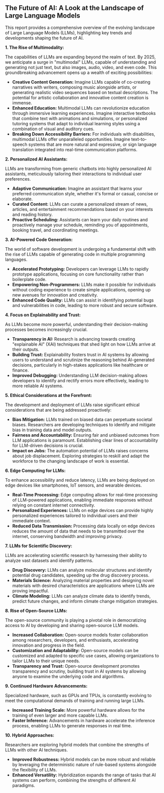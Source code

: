 ##  The Future of AI:  A Look at the Landscape of Large Language Models 

This report provides a comprehensive overview of the evolving landscape of Large Language Models (LLMs), highlighting key trends and developments shaping the future of AI.  

**1.  The Rise of Multimodality:**

The capabilities of LLMs are expanding beyond the realm of text. By 2025, we anticipate a surge in  "multimodal" LLMs, capable of understanding and generating not just text, but also images, audio, video, and even code. This groundbreaking advancement opens up a wealth of exciting possibilities:

* **Creative Content Generation:** Imagine LLMs capable of co-creating narratives with writers, composing music alongside artists, or generating realistic video sequences based on textual descriptions. The potential for artistic collaboration and innovative content creation is immense.
* **Enhanced Education:**  Multimodal LLMs can revolutionize education through immersive learning experiences. Imagine interactive textbooks that combine text with animations and simulations, or personalized tutoring systems that adapt to individual learning styles using a combination of visual and auditory cues. 
* **Breaking Down Accessibility Barriers:**  For individuals with disabilities, multimodal LLMs offer unparalleled opportunities.  Imagine text-to-speech systems that are more natural and expressive, or sign language translation integrated into real-time communication platforms.

**2.  Personalized AI Assistants:**

LLMs are transforming from generic chatbots into highly personalized AI assistants, meticulously tailoring their interactions to individual user preferences.  

* **Adaptive Communication:** Imagine an assistant that learns your preferred communication style, whether it's formal or casual, concise or elaborate. 
* **Curated Content:** LLMs can curate a personalized stream of news, articles, and entertainment recommendations based on your interests and reading history.
* **Proactive Scheduling:** Assistants can learn your daily routines and proactively manage your schedule, reminding you of appointments, booking travel, and coordinating meetings.

**3.  AI-Powered Code Generation:**

The world of software development is undergoing a fundamental shift with the rise of LLMs capable of generating code in multiple programming languages. 

* **Accelerated Prototyping:** Developers can leverage LLMs to rapidly prototype applications, focusing on core functionality rather than boilerplate code.
* **Empowering Non-Programmers:**  LLMs make it possible for individuals without coding experience to create simple applications, opening up new avenues for innovation and creativity.
* **Enhanced Code Quality:** LLMs can assist in identifying potential bugs and vulnerabilities in code, leading to more robust and secure software. 

**4.  Focus on Explainability and Trust:**

As LLMs become more powerful, understanding their decision-making processes becomes increasingly crucial. 

* **Transparency in AI:** Research is advancing towards creating "explainable AI" (XAI) techniques that shed light on how LLMs arrive at their outputs.  
* **Building Trust:** Explainability fosters trust in AI systems by allowing users to understand and scrutinize the reasoning behind AI-generated decisions, particularly in high-stakes applications like healthcare or finance.
* **Improved Debugging:**  Understanding LLM decision-making allows developers to identify and rectify errors more effectively, leading to more reliable AI systems. 

**5.  Ethical Considerations at the Forefront:**

The development and deployment of LLMs raise significant ethical considerations that are being addressed proactively:

* **Bias Mitigation:** LLMs trained on biased data can perpetuate societal biases. Researchers are developing techniques to identify and mitigate bias in training data and model outputs.
* **Fairness and Accountability:**  Ensuring fair and unbiased outcomes from LLM applications is paramount. Establishing clear lines of accountability for LLM-driven decisions is crucial.
* **Impact on Jobs:**  The automation potential of LLMs raises concerns about job displacement.  Exploring strategies to reskill and adapt the workforce to the changing landscape of work is essential.

**6. Edge Computing for LLMs:**

To enhance accessibility and reduce latency, LLMs are being deployed on edge devices like smartphones, IoT sensors, and wearable devices.  

* **Real-Time Processing:** Edge computing allows for real-time processing of LLM-powered applications, enabling immediate responses without relying on constant internet connectivity.
* **Personalized Experiences:** LLMs on edge devices can provide highly personalized experiences tailored to individual users and their immediate context.
* **Reduced Data Transmission:** Processing data locally on edge devices reduces the amount of data that needs to be transmitted over the internet, conserving bandwidth and improving privacy.

 **7. LLMs for Scientific Discovery:**

  LLMs are accelerating scientific research by harnessing their ability to analyze vast datasets and identify patterns.

* **Drug Discovery:** LLMs can analyze molecular structures and identify potential drug candidates, speeding up the drug discovery process.
* **Materials Science:** Analyzing material properties and designing novel materials with desired characteristics are applications where LLMs are proving impactful.
* **Climate Modeling:** LLMs can analyze climate data to identify trends, predict future changes, and inform climate change mitigation strategies.

**8.  Rise of Open-Source LLMs:**

The open-source community is playing a pivotal role in democratizing access to AI by developing and sharing open-source LLM models.  

* **Increased Collaboration:** Open-source models foster collaboration among researchers, developers, and enthusiasts, accelerating innovation and progress in the field.
* **Customization and Adaptability:** Open-source models can be customized and adapted to specific use cases, allowing organizations to tailor LLMs to their unique needs.
* **Transparency and Trust:** Open-source development promotes transparency and scrutiny, building trust in AI systems by allowing anyone to examine the underlying code and algorithms.

**9. Continued Hardware Advancements:**

Specialized hardware, such as GPUs and TPUs, is constantly evolving to meet the computational demands of training and running large LLMs.  

* **Increased Training Scale:** More powerful hardware allows for the training of even larger and more capable LLMs.
* **Faster Inference:** Advancements in hardware accelerate the inference process, enabling LLMs to generate responses in real time.

 **10. Hybrid Approaches:**

 Researchers are exploring hybrid models that combine the strengths of LLMs with other AI techniques.
* **Improved Robustness:** Hybrid models can be more robust and reliable by leveraging the deterministic nature of rule-based systems alongside the flexibility of LLMs.
* **Enhanced Versatility:** Hybridization expands the range of tasks that AI systems can perform, combining the strengths of different AI paradigms.
